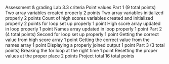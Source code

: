 Assessment & grading
Lab 3.3 criteria
Point values
Part 1
(9 total points)
Two array variables created properly
2 points
Two array variables initialized properly
2 points
Count of high scores variables created and initialized properly
2 points
for loop set up properly
1 point
High score array updated in loop properly
1 point
Names array updated in loop properly
1 point
Part 2
(4 total points)
Second for loop set up properly
1 point
Getting the correct value from high score array 
1 point
Getting the correct value from the names array
1 point
Displaying a properly joined output
1 point
Part 3
(3 total points)
Breaking the for loop at the right time
1 point
Resetting the proper values at the proper place
2 points
Project total
16 total points

